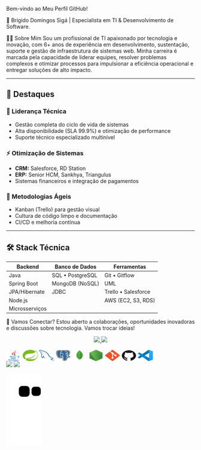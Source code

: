 Bem-vindo ao Meu Perfil GitHub!

🚀 Brígido Domingos Sigá | Especialista em TI & Desenvolvimento de Software.

👨‍💻 Sobre Mim
Sou um profissional de TI apaixonado por tecnologia e inovação, com 6+ anos de experiência em desenvolvimento, sustentação, suporte e gestão de infraestrutura de sistemas web. Minha carreira é marcada pela capacidade de liderar equipes, resolver problemas complexos e otimizar processos para impulsionar a eficiência operacional e entregar soluções de alto impacto.

</div>

---

## **🌟 Destaques**  

### **🔧 Liderança Técnica**  
- Gestão completa do ciclo de vida de sistemas  
- Alta disponibilidade (SLA 99.9%) e otimização de performance  
- Suporte técnico especializado multinível  

### **⚡ Otimização de Sistemas**  
- **CRM:** Salesforce, RD Station  
- **ERP:** Senior HCM, Sankhya, Triangulus  
- Sistemas financeiros e integração de pagamentos  

### **🔄 Metodologias Ágeis**  
- Kanban (Trello) para gestão visual  
- Cultura de código limpo e documentação  
- CI/CD e melhoria contínua  

---

## **🛠️ Stack Técnica**  

<div align="center">

| **Backend**        | **Banco de Dados**       | **Ferramentas**        |
|--------------------|--------------------------|------------------------|
| Java               | SQL • PostgreSQL         | Git • Gitflow          |
| Spring Boot        | MongoDB (NoSQL)          | UML                    |
| JPA/Hibernate      | JDBC                     | Trello • Salesforce    |
| Node.js            |                          | AWS (EC2, S3, RDS)     |
| Microsserviços     |                          |                        |

</div>

📩 Vamos Conectar?
Estou aberto a colaborações, oportunidades inovadoras e discussões sobre tecnologia. Vamos trocar ideias!

<div align="center">
  <a href="https://github.com/BrigidoDsiga">
    <img height="180em" src="https://github-readme-stats.vercel.app/api?username=BrigidoDsiga&show_icons=true&theme=blue-green&include_all_commits=true&count_private=true"/>
    <img height="180em" src="https://github-readme-stats.vercel.app/api/top-langs/?username=BrigidoDsiga&layout=compact&langs_count=7&theme=chartreuse-dark"/>
  </a>
</div>
<div style="display: inline_block"><br>
  <img align="center" alt="Brigido-Java" height="30" width="40" src="https://raw.githubusercontent.com/devicons/devicon/master/icons/java/java-original.svg">
  <img align="center" alt="Spring" height="30" width="40" src="https://raw.githubusercontent.com/devicons/devicon/master/icons/spring/spring-original.svg">
  <img align="center" alt="SQL" height="30" width="40" src="https://raw.githubusercontent.com/devicons/devicon/master/icons/mysql/mysql-original.svg">
  <img align="center" alt="PostgreSQL" height="30" width="40" src="https://raw.githubusercontent.com/devicons/devicon/master/icons/postgresql/postgresql-original.svg">
  <img align="center" alt="MongoDB" height="30" width="40" src="https://raw.githubusercontent.com/devicons/devicon/master/icons/mongodb/mongodb-original.svg">
    <img align="center" alt="Node.js" height="30" width="40" src="https://raw.githubusercontent.com/devicons/devicon/master/icons/nodejs/nodejs-original.svg">
  <img align="center" alt="Brigido-Git" height="30" width="40" src="https://raw.githubusercontent.com/devicons/devicon/master/icons/git/git-original.svg">
  <img align="center" alt="Brigido-Github" height="30" width="40" src="https://raw.githubusercontent.com/devicons/devicon/master/icons/github/github-original.svg">
  <img align="center" alt="VSCode" height="30" width="40" src="https://raw.githubusercontent.com/devicons/devicon/master/icons/vscode/vscode-original.svg">
</div>
 
<div> 
   <a href = "mailto:brigidosiga@gmail.com"><img src="https://img.shields.io/badge/-Gmail-%23333?style=for-the-badge&logo=gmail&logoColor=white" target="_blank"></a>
  <a href="https://www.linkedin.com/in/br%C3%ADgido-siga-b70a1717a" target="_blank"><img src="https://img.shields.io/badge/-LinkedIn-%230077B5?style=for-the-badge&logo=linkedin&logoColor=white" target="_blank"></a> 
  
  ![Snake animation](https://github.com/rafaballerini/rafaballerini/blob/output/github-contribution-grid-snake.svg)
  
</div>

